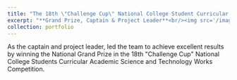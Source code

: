 ```yaml
---
title: "The 18th \"Challenge Cup\" National College Student Curricular Academic Science and Technology Works Competition"
excerpt: "**Grand Prize, Captain & Project Leader**<br/><img src='/images/tzbguosai.png'>"
collection: portfolio
---
```


As the captain and project leader, led the team to achieve excellent results by winning the National Grand Prize in the 18th "Challenge Cup" National College Students Curricular Academic Science and Technology Works Competition.

